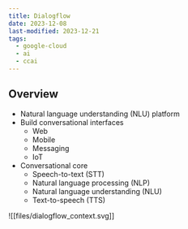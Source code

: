 ```yaml
---
title: Dialogflow
date: 2023-12-08
last-modified: 2023-12-21
tags:
  - google-cloud
  - ai
  - ccai
---
```


## Overview

- Natural language understanding (NLU) platform
- Build conversational interfaces
	- Web
	- Mobile
	- Messaging
	- IoT
- Conversational core
	- Speech-to-text (STT)
	- Natural language processing (NLP)
	- Natural language understanding (NLU)
	- Text-to-speech (TTS)

![[files/dialogflow_context.svg]]